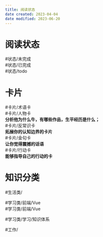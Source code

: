 ```yaml
---
title: 阅读状态
date created: 2023-04-04
date modified: 2023-06-20
---
```


# 阅读状态

#状态/未完成  
#状态/已完成  
#状态/todo

# 卡片

#卡片/术语卡  
#卡片/人物卡  
**分析他为什么牛，有哪些作品，生平经历是什么；**  
#卡片/反常识卡  
**拓展你的认知边界的卡片**  
#卡片/金句卡  
**让你觉得震撼的话语**  
#卡片/行动卡  
**能够指导自己的行动的卡**

# 知识分类

#生活类/

#学习类/前端/Vue  
#学习类/前端/Vue

#学习类/学习/知识体系

#工作/
